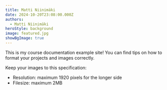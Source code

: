 ```yaml
---
title: Matti Niinimäki
date: 2024-10-20T23:08:00.000Z
authors:
  - Matti Niinimäki
heroStyle: background
image: featured.jpg
showBgImage: true
---
```

This is my course documentation example site! You can find tips on how to format your projects and images correctly.

Keep your images to this specification:

* Resolution: maximum 1920 pixels for the longer side
* Filesize: maximum 2MB
